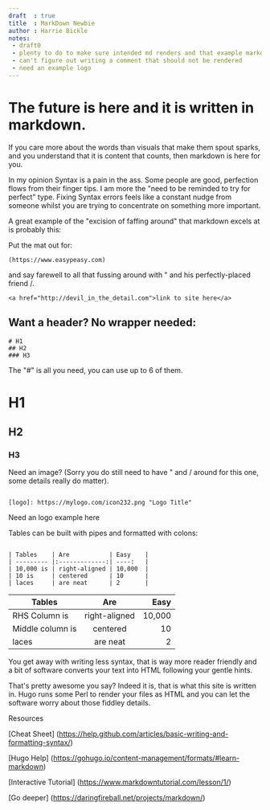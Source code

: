 ```yaml
---
draft  : true
title  : MarkDown Newbie
author : Harrie Bickle
notes:
 - draft0
 - plenty to do to make sure intended md renders and that example markdown does not
 - can't figure out writing a comment that should not be rendered
 - need an example logo
---
```



# The future is here and it is written in markdown.

If you care more about the words than visuals that make them spout sparks, and you understand that it is content that counts, then markdown is here for you.

In my opinion Syntax is a pain in the ass. Some people are good, perfection flows from their finger tips. I am more the "need to be reminded to try for perfect" type. Fixing Syntax errors feels like a constant nudge from someone whilst you are trying to concentrate on something more important.

A great example of the "excision of faffing around" that markdown excels at is probably this:


Put the mat out for:

```
(https://www.easypeasy.com)
```

and say farewell to all that fussing around with " and his perfectly-placed friend /.

```
<a href="http://devil_in_the_detail.com">link to site here</a>
```

## Want a header? No wrapper needed:

```
# H1
## H2
### H3

```
The "#" is all you need, you can use up to 6 of them.

# H1
## H2
### H3

Need an image? (Sorry you do still need to have " and / around for this one, some details really do matter).

```

[logo]: https://mylogo.com/icon232.png "Logo Title"

```
Need an logo example here


Tables can be built with pipes and formatted with colons:

```

| Tables    | Are           | Easy    |
| --------- |:-------------:| ----:   |
| 10,000 is | right-aligned | 10,000  |
| 10 is     | centered      | 10      |
| laces     | are neat      | 2       |

```


| Tables          | Are           | Easy    |
| ----------------|:-------------:| ----:   |
| RHS Column is   | right-aligned | 10,000  |
| Middle column is| centered      | 10      |
| laces           | are neat      | 2       |


You get away with writing less syntax, that is way more reader friendly and a bit of software converts your text into HTML following your gentle hints.

That's pretty awesome you say? Indeed it is, that is what this site is written in. Hugo runs some Perl to render your files as HTML and you can let the software worry about those fiddley details.

Resources

[Cheat Sheet] (https://help.github.com/articles/basic-writing-and-formatting-syntax/)

[Hugo Help] (https://gohugo.io/content-management/formats/#learn-markdown)

[Interactive Tutorial] (https://www.markdowntutorial.com/lesson/1/)

[Go deeper] (https://daringfireball.net/projects/markdown/)
